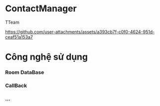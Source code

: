 # ContactManager
TTeam

https://github.com/user-attachments/assets/a393cb7f-c0f0-4624-951d-ceaf51a153a7

<h1>Công nghệ sử dụng</h1>
<h3>Room DataBase</h3>
<h3>CallBack</h3>
<h3>...</h3>
